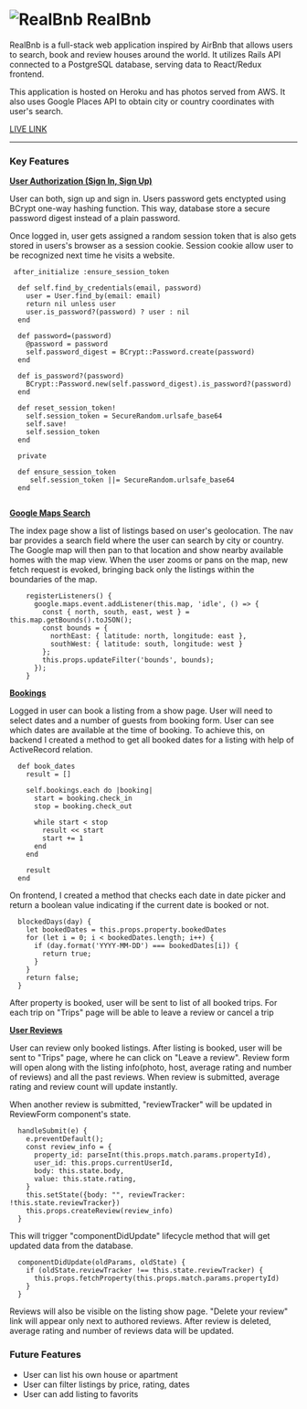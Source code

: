 # ![](https://cdn.iconscout.com/icon/free/png-48/airbnb-11-722672.png "RealBnb") RealBnb

RealBnb is a full-stack web application inspired by AirBnb that allows users to search, book and review houses around the world. It utilizes Rails API connected to a PostgreSQL database, serving data to React/Redux frontend.

This application is hosted on Heroku and has photos served from AWS. It also uses Google Places API to obtain city or country coordinates with user's search.


[LIVE LINK](https://realbnb.herokuapp.com/ "RealBnB")

---

<h3>Key Features</h3>



<p style="text-decoration: underline"><b>User Authorization (Sign In, Sign Up)</b></p>
<p>User can both, sign up and sign in. Users password gets enctypted using BCrypt one-way hashing function. This way, database store a secure password digest instead of a plain password.</p>
<p>Once logged in, user gets assigned a random session token that is also gets stored in users's browser as a session cookie. Session cookie allow user to be recognized next time he visits a website.</p>


```
 after_initialize :ensure_session_token

  def self.find_by_credentials(email, password)
    user = User.find_by(email: email)
    return nil unless user
    user.is_password?(password) ? user : nil
  end

  def password=(password)
    @password = password
    self.password_digest = BCrypt::Password.create(password)
  end

  def is_password?(password)
    BCrypt::Password.new(self.password_digest).is_password?(password)
  end

  def reset_session_token!
    self.session_token = SecureRandom.urlsafe_base64
    self.save!
    self.session_token
  end

  private

  def ensure_session_token
     self.session_token ||= SecureRandom.urlsafe_base64
  end
  
  ```

<p style="text-decoration: underline"><b>Google Maps Search</b></p>

<p>The index page show a list of listings based on user's geolocation. The nav bar provides a search field where the user can search by city or country. The Google map will then pan to that location and show nearby available homes with the map view. When the user zooms or pans on the map, new fetch request is evoked, bringing back only the listings within the boundaries of the map.</p>

```
    registerListeners() {
      google.maps.event.addListener(this.map, 'idle', () => {
        const { north, south, east, west } = this.map.getBounds().toJSON();
        const bounds = {
          northEast: { latitude: north, longitude: east },
          southWest: { latitude: south, longitude: west }
        };
        this.props.updateFilter('bounds', bounds);
      });
    }
```

<p style="text-decoration: underline"><b>Bookings</b></p>
<p>Logged in user can book a listing from a show page. User will need to select dates and a number of guests from booking form. User can see which dates are available at the time of booking. To achieve this, on backend I created a method to get all booked dates for a listing with help of ActiveRecord relation.</p>

```
  def book_dates
    result = []

    self.bookings.each do |booking|
      start = booking.check_in
      stop = booking.check_out

      while start < stop
        result << start
        start += 1
      end
    end

    result
  end
  ```

<p>On frontend, I created a method that checks each date in date picker and return a boolean value indicating if the current date is booked or not.</p>

```
  blockedDays(day) {
    let bookedDates = this.props.property.bookedDates
    for (let i = 0; i < bookedDates.length; i++) {
      if (day.format('YYYY-MM-DD') === bookedDates[i]) {
        return true;
      }
    }
    return false;
  }
```

<p>After property is booked, user will be sent to list of all booked trips. For each trip on "Trips" page will be able to leave a review or cancel a trip</p>


<p style="text-decoration: underline"><b>User Reviews</b></p>
<p>User can review only booked listings. After listing is booked, user will be sent to "Trips" page, where he can click on "Leave a review". Review form will open along with the listing info(photo, host, average rating and number of reviews) and all the past reviews. When review is submitted, average rating and review count will update instantly.
<p>When another review is submitted, "reviewTracker" will be updated in ReviewForm component's state. </p>

```
  handleSubmit(e) {
    e.preventDefault();
    const review_info = {
      property_id: parseInt(this.props.match.params.propertyId),
      user_id: this.props.currentUserId,
      body: this.state.body,
      value: this.state.rating,
    }
    this.setState({body: "", reviewTracker: !this.state.reviewTracker})
    this.props.createReview(review_info)
  }
```

<p>This will trigger "componentDidUpdate" lifecycle method that will get updated data from the database.</p>

```
  componentDidUpdate(oldParams, oldState) {
    if (oldState.reviewTracker !== this.state.reviewTracker) {
      this.props.fetchProperty(this.props.match.params.propertyId)
    }
  }
```
 Reviews will also be visible on the listing show page. "Delete your review" link will appear only next to authored reviews. After review is deleted, average rating and number of reviews data will be updated.</p>


<h3>Future Features</h3>
<ul>
   <li>User can list his own house or apartment</li> 
   <li>User can filter listings by price, rating, dates</li>
   <li>User can add listing to favorits</li>
</ul>